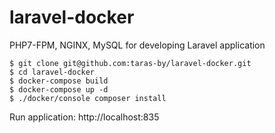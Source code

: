 # laravel-docker

PHP7-FPM, NGINX, MySQL for developing Laravel application

    $ git clone git@github.com:taras-by/laravel-docker.git
    $ cd laravel-docker
    $ docker-compose build
    $ docker-compose up -d
    $ ./docker/console composer install

Run application: http://localhost:835

